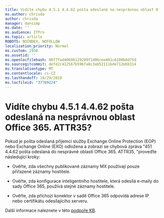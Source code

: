 ```yaml
---
title: Vidíte chybu 4.5.1 4.4.62 pošta odeslaná na nesprávnou oblast Office 365. ATTR35?
ms.author: chrisda
author: chrisda
manager: dansimp
ms.date: ''
ms.audience: ITPro
ms.topic: article
ROBOTS: NOINDEX, NOFOLLOW
localization_priority: Normal
ms.custom: 1938
ms.assetid: ''
ms.openlocfilehash: 08f7fad4069b129289f1d06cee401c6100b0d75d
ms.sourcegitcommit: defe2c412567b596fa8c3ab52111bde712ebb314
ms.translationtype: MT
ms.contentlocale: cs-CZ
ms.lasthandoff: 10/29/2019
ms.locfileid: "37769224"
---
```

# <a name="are-you-seeing-error-451-4462-mail-sent-to-the-wrong-office-365-region-attr35"></a>Vidíte chybu 4.5.1 4.4.62 pošta odeslaná na nesprávnou oblast Office 365. ATTR35?

Pokud je pošta odeslaná příjemci služby Exchange Online Protection (EOP) nebo Exchange Online (EXO) odložena a zobrazí se chybová zpráva "451 4.4.62 pošta odeslaná do nesprávné oblasti Office 365. ATTR35, "proveďte následující kroky:

- Ověřte, zda všechny publikované záznamy MX používají pouze přiřazené záznamy hostitele.

- Ověřte, zda konfigurace inteligentního hostitele, která odesílá e-maily do sady Office 365, používá stejné záznamy hostitele.

- Ověřte, zda příchozí konektor v sadě Office 365 odpovídá adrese IP nebo certifikátu odesílajícího serveru.

Další informace naleznete v této [podpoře KB](https://support.microsoft.com/help/4057301/attr35-response-code-when-mail-is-sent-to-eop-exo).
